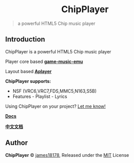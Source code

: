 <h1 align="center">ChipPlayer</h1>

> a powerful HTML5 Chip music player

## Introduction

ChipPlayer is a powerful HTML5 Chip music player

Player core based **[game-music-emu](https://bitbucket.org/mpyne/game-music-emu/)**

Layout based **[Aplayer](https://github.com/DIYgod/APlayer)**

**ChipPlayer supports:**

-   NSF (VRC6,VRC7,FDS,MMC5,N163,S5B)
-   Features - Playlist - Lyrics

Using ChipPlayer on your project? [Let me know!](https://james18178.github.io/ChipPlayer/#/start)

**[Docs](https://james18178.github.io/ChipPlayer)**

**[中文文档](https://james18178.github.io/ChipPlayer/#/zh-Hans/)**


## Author

**ChipPlayer** © [james18178](https://github.com/james18178), Released under the [MIT](./LICENSE) License